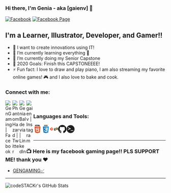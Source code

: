  
### Hi there, I'm Genia - aka [gaienv] 👋 

[![Facebook](https://img.shields.io/website-up-down-green-red/http/shields.io.svg)](https://www.facebook.com/GaienvGaming/)
[![Facebook Page](https://img.shields.io/facebook/follow/GenGaming?color=1DA1F2&logo=facebook&style=for-the-badge)](https://facebook.com/intent/follow?original_referer=https%3A%2F%2Fgithub.com%gaienv&screen_name=gaienv)

## I'm a Learner, Illustrator, Developer, and Gamer!!

- 🔭 I want to create innovations using IT!
- 🌱 I’m currently learning everything 🤣
- 👯 I’m currently doing my Senior Capstone
- 🥅 2020 Goals: Finish this CAPSTONEEEE!
- ⚡ Fun fact: I love to draw and play piano, I am also streaming my favorite online games! 🎮 and I also love to bake and cook.

### Connect with me:

[<img align="left" alt="GenGaming | Facebook" width="22px" src="https://cdn.jsdelivr.net/npm/simple-icons@v3/icons/facebook.svg" />][facebook]
[<img align="left" alt="PhantomHazard | Twitter" width="22px" src="https://cdn.jsdelivr.net/npm/simple-icons@v3/icons/twitter.svg" />][twitter]
[<img align="left" alt="GeniaBaldevia | LinkedIn" width="22px" src="https://cdn.jsdelivr.net/npm/simple-icons@v3/icons/linkedin.svg" />][linkedin]
[<img align="left" alt="gaienv | Instagram" width="22px" src="https://cdn.jsdelivr.net/npm/simple-icons@v3/icons/instagram.svg" />][instagram]

<br />

### Languages and Tools:

<img align="left" alt="HTML5" width="26px" src="https://raw.githubusercontent.com/github/explore/80688e429a7d4ef2fca1e82350fe8e3517d3494d/topics/html/html.png" />
<img align="left" alt="CSS3" width="26px" src="https://raw.githubusercontent.com/github/explore/80688e429a7d4ef2fca1e82350fe8e3517d3494d/topics/css/css.png" />
<img align="left" alt="Git" width="26px" src="https://raw.githubusercontent.com/github/explore/80688e429a7d4ef2fca1e82350fe8e3517d3494d/topics/git/git.png" />
<img align="left" alt="GitHub" width="26px" src="https://raw.githubusercontent.com/github/explore/78df643247d429f6cc873026c0622819ad797942/topics/github/github.png" />
<img align="left" alt="Terminal" width="26px" src="https://raw.githubusercontent.com/github/explore/80688e429a7d4ef2fca1e82350fe8e3517d3494d/topics/terminal/terminal.png" />

<br />
<br />

---

### 📺 Here is my facebook gaming page!! PLS SUPPORT ME! thank you ♥
<!-- FACEBOOK:START -->

- [GENGAMING✅ ](https://www.facebook.com/GaienvGaming/)

<!-- FACEBOOK:END -->

---



  <img align="left" alt="codeSTACKr's GitHub Stats" src="https://github-readme-stats.vercel.app/api?username=gaienv">

</details>

[twitter]: https://twitter.com/PhantomHazard
[facebook]: https://www.facebook.com/GaienvGaming/
[instagram]: https://instagram.com/gaienv
[linkedin]: https://www.linkedin.com/in/genia-b-771655135/

